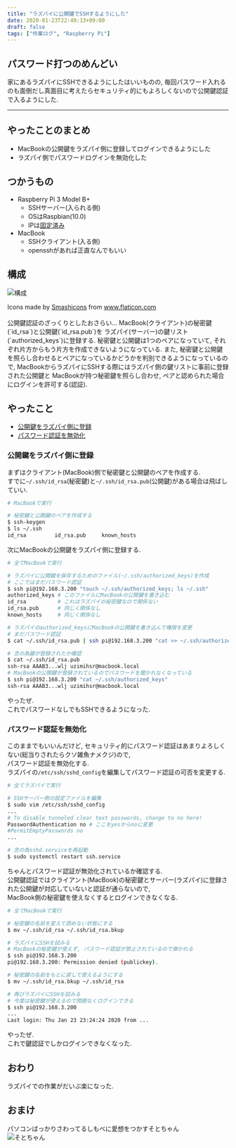 ```yaml
---
title: "ラズパイに公開鍵でSSHするようにした"
date: 2020-01-23T22:49:13+09:00
draft: false
tags: ["作業ログ", "Raspberry Pi"]
---
```


## パスワード打つのめんどい
家にあるラズパイにSSHできるようにしたはいいものの, 毎回パスワード入れるのも面倒だし真面目に考えたらセキュリティ的にもよろしくないので公開鍵認証で入るようにした.  

<!--more-->
---

## やったことのまとめ

- MacBookの公開鍵をラズパイ側に登録してログインできるようにした
- ラズパイ側でパスワードログインを無効化した

## つかうもの

- Raspberry Pi 3 Model B+
    - SSHサーバー(入られる側)
    - OSはRaspbian(10.0)
    - IPは[固定済み](https://uzimihsr.github.io/post/2020-01-07-raspberry-pi-static-id/#%E3%83%A9%E3%82%BA%E3%83%91%E3%82%A4%E3%81%AEip%E3%82%A2%E3%83%89%E3%83%AC%E3%82%B9%E5%9B%BA%E5%AE%9A)  
- MacBook
    - SSHクライアント(入る側)
    - opensshがあれば正直なんでもいい

## 構成

![構成](/images/2020-01-23-component.png)  
<div>Icons made by <a href="https://www.flaticon.com/authors/smashicons" title="Smashicons">Smashicons</a> from <a href="https://www.flaticon.com/" title="Flaticon">www.flaticon.com</a></div>
<br>
公開鍵認証のざっくりとしたおさらい...  
MacBook(クライアント)の秘密鍵(`id_rsa`)と公開鍵(`id_rsa.pub`)を  
ラズパイ(サーバー)の鍵リスト(`authorized_keys`)に登録する.  
秘密鍵と公開鍵は1つのペアになっていて, それぞれ片方からもう片方を作成できないようになっている.  
また, 秘密鍵と公開鍵を照らし合わせるとペアになっているかどうかを判別できるようになっているので,  
MacBookからラズパイにSSHする際にはラズパイ側の鍵リストに事前に登録された公開鍵と  
MacBookが持つ秘密鍵を照らし合わせ, ペアと認められた場合にログインを許可する(認証).  

## やったこと

- [公開鍵をラズパイ側に登録](#公開鍵をラズパイ側に登録)
- [パスワード認証を無効化](#パスワード認証を無効化)

### 公開鍵をラズパイ側に登録

まずはクライアント(MacBook)側で秘密鍵と公開鍵のペアを作成する.  
すでに`~/.ssh/id_rsa`(秘密鍵)と`~/.ssh/id_rsa.pub`(公開鍵)がある場合は飛ばしていい.  

```bash
# MacBookで実行

# 秘密鍵と公開鍵のペアを作成する
$ ssh-keygen
$ ls ~/.ssh
id_rsa         id_rsa.pub     known_hosts
```

次にMacBookの公開鍵をラズパイ側に登録する.  

```bash
# 全てMacBookで実行

# ラズパイに公開鍵を保存するためのファイル(~/.ssh/authorized_keys)を作成
# ここではまだパスワード認証
$ ssh pi@192.168.3.200 "touch ~/.ssh/authorized_keys; ls ~/.ssh"
authorized_keys # このファイルにMacBookの公開鍵を書き込む
id_rsa          # これはラズパイの秘密鍵なので関係ない
id_rsa.pub      # 同じく関係なし
known_hosts     # 同じく関係なし

# ラズパイのauthorized_keysにMacBookの公開鍵を書き込んで権限を変更
# まだパスワード認証
$ cat ~/.ssh/id_rsa.pub | ssh pi@192.168.3.200 "cat >> ~/.ssh/authorized_keys; chmod 700 ~/.ssh/authorized_keys"

# 念の為鍵が登録されたか確認
$ cat ~/.ssh/id_rsa.pub
ssh-rsa AAAB3...wlj uzimihsr@macbook.local
# MacBookの公開鍵が登録されているのでパスワードを聞かれなくなっている
$ ssh pi@192.168.3.200 "cat ~/.ssh/authorized_keys"
ssh-rsa AAAB3...wlj uzimihsr@macbook.local
```

やったぜ.  
これでパスワードなしでもSSHできるようになった.  

### パスワード認証を無効化

このままでもいいんだけど, セキュリティ的にパスワード認証はあまりよろしくない(総当りされたらクソ雑魚ナメクジ)ので,  
パスワード認証を無効化する.  
ラズパイの`/etc/ssh/sshd_config`を編集してパスワード認証の可否を変更する.  

```bash
# 全てラズパイで実行

# SSHサーバー側の設定ファイルを編集
$ sudo vim /etc/ssh/sshd_config
...
# To disable tunneled clear text passwords, change to no here!
PasswordAuthentication no # ここをyesからnoに変更
#PermitEmptyPasswords no
...

# 念の為sshd.serviceを再起動
$ sudo systemctl restart ssh.service
```

ちゃんとパスワード認証が無効化されているか確認する.  
公開鍵認証ではクライアント(MacBook)の秘密鍵とサーバー(ラズパイ)に登録された公開鍵が対応していないと認証が通らないので,  
MacBook側の秘密鍵を使えなくするとログインできなくなる.  

```bash
# 全てMacBookで実行

# 秘密鍵の名前を変えて読めない状態にする
$ mv ~/.ssh/id_rsa ~/.ssh/id_rsa.bkup

# ラズパイにSSHを試みる
# MacBookの秘密鍵が使えず, パスワード認証が禁止されているので弾かれる
$ ssh pi@192.168.3.200
pi@192.168.3.200: Permission denied (publickey).

# 秘密鍵の名前をもとに戻して使えるようにする
$ mv ~/.ssh/id_rsa.bkup ~/.ssh/id_rsa

# 再びラズパイにSSHを試みる
# 今度は秘密鍵が使えるので問題なくログインできる
$ ssh pi@192.168.3.200
...
Last login: Thu Jan 23 23:24:24 2020 from ...
```

やったぜ.  
これで鍵認証でしかログインできなくなった.  

## おわり
ラズパイでの作業がだいぶ楽になった.  

## おまけ
パソコンばっかりさわってるしもべに愛想をつかすそとちゃん  
![そとちゃん](/images/2020-01-23-sotochan.jpg)  
